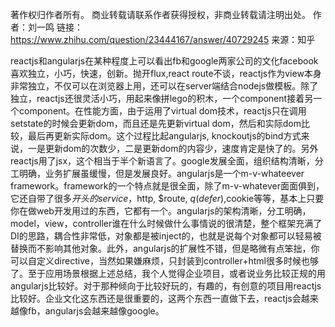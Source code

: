 著作权归作者所有。
商业转载请联系作者获得授权，非商业转载请注明出处。
作者：刘一鸣
链接：https://www.zhihu.com/question/23444167/answer/40729245
来源：知乎

reactjs和angularjs在某种程度上可以看出fb和google两家公司的文化facebook喜欢独立，小巧，快速，创新。抛开flux,react route不谈，reactjs作为view本身非常独立，不仅可以在浏览器上用，还可以在server端结合nodejs做模板。除了独立，reactjs还很灵活小巧，用起来像拼lego的积木，一个component接着另一个component。在性能方面，由于运用了virtual dom技术，reactjs只在调用setstate的时候会更新dom，而且还是先更新virtual dom，然后和实际dom比较，最后再更新实际dom。这个过程比起angularjs, knockoutjs的bind方式来说，一是更新dom的次数少，二是更新dom的内容少，速度肯定是快了的。另外reactjs用了jsx，这个相当于半个新语言了。google发展全面，组织结构清晰，分工明确，业务扩展虽缓慢，但是发展良好。angularjs是一个m-v-whateever framework。framework的一个特点就是很全面，除了m-v-whatever面面俱到，它还自带了很多$开头的service，$http, $route, $q(defer),$cookie等等，基本上只要你在做web开发用过的东西，它都有一个。angularjs的架构清晰，分工明确，model，view，controller谁在什么时候做什么事情说的很清楚，整个框架充满了DI的思路，耦合性非常低，对象都是被inject的，也就是说每个对象都可以轻易被替换而不影响其他对象。此外，angularjs的扩展性不错，但是略微有点笨拙，你可以自定义directive，当然如果嫌麻烦，只封装到controller+html很多时候也够了。至于应用场景根据上述总结，我个人觉得企业项目，或者说业务比较正规的用angularjs比较好。对于那种倾向于比较好玩的，有趣的，有创意的项目用reactjs比较好。企业文化这东西还是很重要的，这两个东西一直做下去，reactjs会越来越像fb，angularjs会越来越像google。